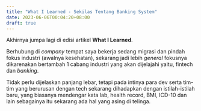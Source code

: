 ```yaml
---
title: "What I Learned - Sekilas Tentang Banking System"
date: 2023-06-06T00:04:20+08:00
draft: true
---
```

Akhirnya jumpa lagi di edisi artikel **What I Learned**.

Berhubung di *company* tempat saya bekerja sedang migrasi dan pindah fokus industri (awalnya kesehatan), sekarang jadi lebih *general* fokusnya dikarenakan bertambah 1 cabang industri yang akan dijelajahi yaitu, fintech dan *banking*.

Tidak perlu dijelaskan panjang lebar, tetapi pada intinya para dev serta tim-tim yang berurusan dengan tech sekarang dihadapkan dengan istilah-istilah baru, yang biasanya mendengar kata lab, health record, BMI, ICD-10 dan lain sebagainya itu sekarang ada hal yang asing di telinga.

